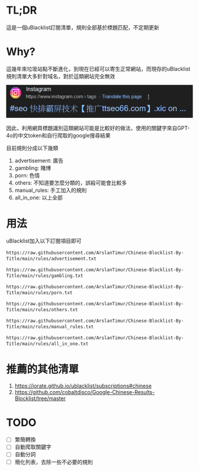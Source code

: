 # TL;DR
這是一個uBlacklist訂閱清單，規則全部基於標題匹配，不定期更新

# Why?
這幾年來垃圾站點不斷進化，到現在已經可以寄生正常網站，而現存的uBlacklist規則清單大多針對域名，對於這類網站完全無效

![](hijacked.png)

因此，利用網頁標題識別這類網站可能是比較好的做法，使用的關鍵字來自GPT-4o的中文token和自行爬取的google搜尋結果

目前規則分成以下幾類
1. advertisement: 廣告
2. gambling: 賭博
3. porn: 色情
4. others: 不知道要怎麼分類的，誤殺可能會比較多
5. manual_rules: 手工加入的規則
6. all_in_one: 以上全部

# 用法
uBlacklist加入以下訂閱項目即可
```
https://raw.githubusercontent.com/ArslanTimur/Chinese-Blocklist-By-Title/main/rules/advertisement.txt
```
```
https://raw.githubusercontent.com/ArslanTimur/Chinese-Blocklist-By-Title/main/rules/gambling.txt
```
```
https://raw.githubusercontent.com/ArslanTimur/Chinese-Blocklist-By-Title/main/rules/porn.txt
```
```
https://raw.githubusercontent.com/ArslanTimur/Chinese-Blocklist-By-Title/main/rules/others.txt
```
```
https://raw.githubusercontent.com/ArslanTimur/Chinese-Blocklist-By-Title/main/rules/manual_rules.txt
```
```
https://raw.githubusercontent.com/ArslanTimur/Chinese-Blocklist-By-Title/main/rules/all_in_one.txt
```

# 推薦的其他清單
1. https://iorate.github.io/ublacklist/subscriptions#chinese
2. https://github.com/cobaltdisco/Google-Chinese-Results-Blocklist/tree/master
# TODO
- [ ] 繁簡轉換
- [ ] 自動爬取關鍵字
- [ ] 自動分詞
- [ ] 簡化列表，去除一些不必要的規則
